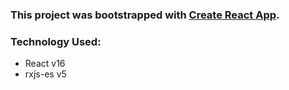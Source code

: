 ### This project was bootstrapped with [Create React App](https://github.com/facebookincubator/create-react-app).

### Technology Used:
- React v16
- rxjs-es v5
